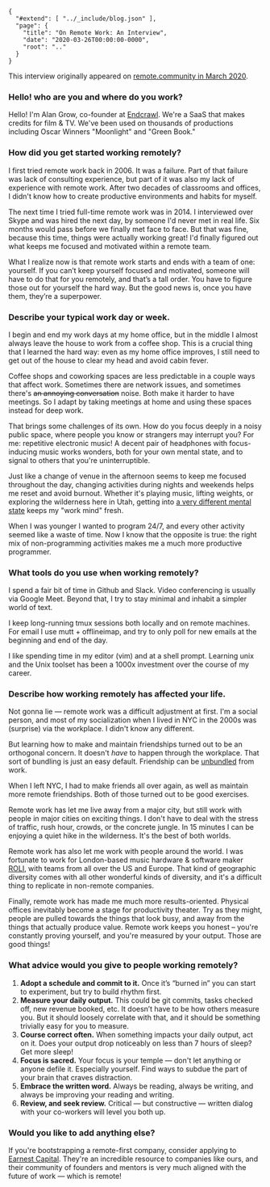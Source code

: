 
    {
      "#extend": [ "../_include/blog.json" ],
      "page": {
        "title": "On Remote Work: An Interview",
        "date": "2020-03-26T00:00:00-0000",
        "root": ".."
      }
    }

This interview originally appeared on [remote.community in March 2020](https://remoteworkers.community/interviews/3-alan-grow).

### Hello! who are you and where do you work?

Hello! I'm Alan Grow, co-founder at [Endcrawl](https://endcrawl.com). We're a SaaS that makes credits for film & TV. We've been used on thousands of productions including Oscar Winners "Moonlight" and "Green Book."

### How did you get started working remotely?

I first tried remote work back in 2006. It was a failure. Part of that failure was lack of consulting experience, but part of it was also my lack of experience with remote work. After two decades of classrooms and offices, I didn't know how to create productive environments and habits for myself.

The next time I tried full-time remote work was in 2014. I interviewed over Skype and was hired the next day, by someone I'd never met in real life. Six months would pass before we finally met face to face. But that was fine, because this time, things were actually working great! I'd finally figured out what keeps me focused and motivated within a remote team.

What I realize now is that remote work starts and ends with a team of one: yourself. If you can’t keep yourself focused and motivated, someone will have to do that for you remotely, and that’s a tall order. You have to figure those out for yourself the hard way. But the good news is, once you have them, they’re a superpower.

### Describe your typical work day or week.

I begin and end my work days at my home office, but in the middle I almost always leave the house to work from a coffee shop. This is a crucial thing that I learned the hard way: even as my home office improves, I still need to get out of the house to clear my head and avoid cabin fever.

Coffee shops and coworking spaces are less predictable in a couple ways that affect work. Sometimes there are network issues, and sometimes there's ~~an annoying conversation~~ noise. Both make it harder to have meetings. So I adapt by taking meetings at home and using these spaces instead for deep work.

That brings some challenges of its own. How do you focus deeply in a noisy public space, where people you know or strangers may interrupt you? For me: repetitive electronic music! A decent pair of headphones with focus-inducing music works wonders, both for your own mental state, and to signal to others that you're uninterruptible.

Just like a change of venue in the afternoon seems to keep me focused throughout the day, changing activities during nights and weekends helps me reset and avoid burnout. Whether it's playing music, lifting weights, or exploring the wilderness here in Utah, getting into [a very different mental state](https://media3.giphy.com/media/oWWfwpLj5l0XK/source.gif) keeps my "work mind" fresh.

When I was younger I wanted to program 24/7, and every other activity seemed like a waste of time. Now I know that the opposite is true: the right mix of non-programming activities makes me a much more productive programmer.

### What tools do you use when working remotely?

I spend a fair bit of time in Github and Slack. Video conferencing is usually via Google Meet. Beyond that, I try to stay minimal and inhabit a simpler world of text.

I keep long-running tmux sessions both locally and on remote machines. For email I use mutt + offlineimap, and try to only poll for new emails at the beginning and end of the day.

I like spending time in my editor (vim) and at a shell prompt. Learning unix and the Unix toolset has been a 1000x investment over the course of my career.

### Describe how working remotely has affected your life.

Not gonna lie — remote work was a difficult adjustment at first. I'm a social person, and most of my socialization when I lived in NYC in the 2000s was (surprise) via the workplace. I didn't know any different.

But learning how to make and maintain friendships turned out to be an orthogonal concern. It doesn't _have_ to happen through the workplace. That sort of bundling is just an easy default. Friendship can be [unbundled](https://hbr.org/2014/06/how-to-succeed-in-business-by-bundling-and-unbundling) from work.

When I left NYC, I had to make friends all over again, as well as maintain more remote friendships. Both of those turned out to be good exercises.

Remote work has let me live away from a major city, but still work with people in major cities on exciting things. I don't have to deal with the stress of traffic, rush hour, crowds, or the concrete jungle. In 15 minutes I can be enjoying a quiet hike in the wilderness. It's the best of both worlds.

Remote work has also let me work with people around the world. I was fortunate to work for London-based music hardware & software maker [ROLI](https://roli.com/), with teams from all over the US and Europe. That kind of geographic diversity comes with all other wonderful kinds of diversity, and it's a difficult thing to replicate in non-remote companies.

Finally, remote work has made me much more results-oriented. Physical offices inevitably become a stage for productivity theater. Try as they might, people are pulled towards the things that look busy, and away from the things that actually produce value. Remote work keeps you honest – you're constantly proving yourself, and you're measured by your output. Those are good things!

### What advice would you give to people working remotely?

1. **Adopt a schedule and commit to it.** Once it’s “burned in” you can start to experiment, but try to build rhythm first.
2. **Measure your daily output.** This could be git commits, tasks checked off, new revenue booked, etc. It doesn’t have to be how others measure you. But it should loosely correlate with that, and it should be something trivially easy for you to measure.
3. **Course correct often.** When something impacts your daily output, act on it. Does your output drop noticeably on less than 7 hours of sleep? Get more sleep!
4. **Focus is sacred.** Your focus is your temple — don't let anything or anyone defile it. Especially yourself. Find ways to subdue the part of your brain that craves distraction.
5. **Embrace the written word.** Always be reading, always be writing, and always be improving your reading and writing.
6. **Review, and seek review.** Critical — but constructive — written dialog with your co-workers will level you both up.

### Would you like to add anything else?

If you're bootstrapping a remote-first company, consider applying to [Earnest Capital](https://earnestcapital.com/). They're an incredible resource to companies like ours, and their community of founders and mentors is very much aligned with the future of work — which is remote!
